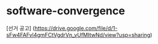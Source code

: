 # software-convergence  

[선거 공고] (https://drive.google.com/file/d/1-sFw4FAFvl4gmFCtVgdrVn_vUfMItwNd/view?usp=sharing)
